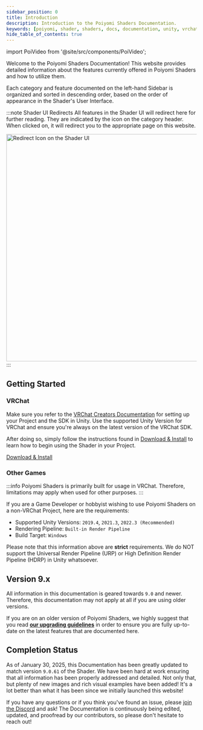 ```yaml
---
sidebar_position: 0
title: Introduction
description: Introduction to the Poiyomi Shaders Documentation.
keywords: [poiyomi, shader, shaders, docs, documentation, unity, vrchat]
hide_table_of_contents: true
---
```

import PoiVideo from '@site/src/components/PoiVideo';

Welcome to the Poiyomi Shaders Documentation! This website provides detailed information about the features currently offered in Poiyomi Shaders and how to utilize them.

Each category and feature documented on the left-hand Sidebar is organized and sorted in descending order, based on the order of appearance in the Shader's User Interface.

:::note Shader UI Redirects
All features in the Shader UI will redirect here for further reading. They are indicated by the <FAIcon icon="fa-solid fa-circle-question"/> icon on the category header. When clicked on, it will redirect you to the appropriate page on this website.

<a target="_blank" href="/img/general/UIRedirect.png">
<img src="/img/general/UIRedirect.png" alt="Redirect Icon on the Shader UI" width="600px"/>
</a>
:::

## Getting Started

### VRChat

Make sure you refer to the [VRChat Creators Documentation](https://creators.vrchat.com/sdk/) for setting up your Project and the SDK in Unity. Use the supported Unity Version for VRChat and ensure you're always on the latest version of the VRChat SDK.

After doing so, simply follow the instructions found in [Download & Install](/download) to learn how to begin using the Shader in your Project.

<a class="button button--primary" href="/download">Download & Install</a>

### Other Games

:::info
Poiyomi Shaders is primarily built for usage in VRChat. Therefore, limitations may apply when used for other purposes.
:::

If you are a Game Developer or hobbyist wishing to use Poiyomi Shaders on a non-VRChat Project, here are the requirements:
- Supported Unity Versions: `2019.4`, `2021.3`, `2022.3 (Recommended)`
- Rendering Pipeline: `Built-in Render Pipeline`
- Build Target: `Windows`

Please note that this information above are **strict** requirements. We do NOT support the Universal Render Pipeline (URP) or High Definition Render Pipeline (HDRP) in Unity whatsoever.

## Version 9.x

All information in this documentation is geared towards `9.0` and newer. Therefore, this documentation may not apply at all if you are using older versions.

If you are on an older version of Poiyomi Shaders, we highly suggest that you read [**our upgrading guidelines**](/docs/general/upgrade/upgrade.md) in order to ensure you are fully up-to-date on the latest features that are documented here.

## Completion Status

As of January 30, 2025, this Documentation has been greatly updated to match version `9.0.61` of the Shader. We have been hard at work ensuring that all information has been properly addressed and detailed. Not only that, but plenty of new images and rich visual examples have been added! It's a lot better than what it has been since we initially launched this website!

If you have any questions or if you think you've found an issue, please [join the Discord](https://discord.gg/poiyomi) and ask! The Documentation is continuously being edited, updated, and proofread by our contributors, so please don't hesitate to reach out!
